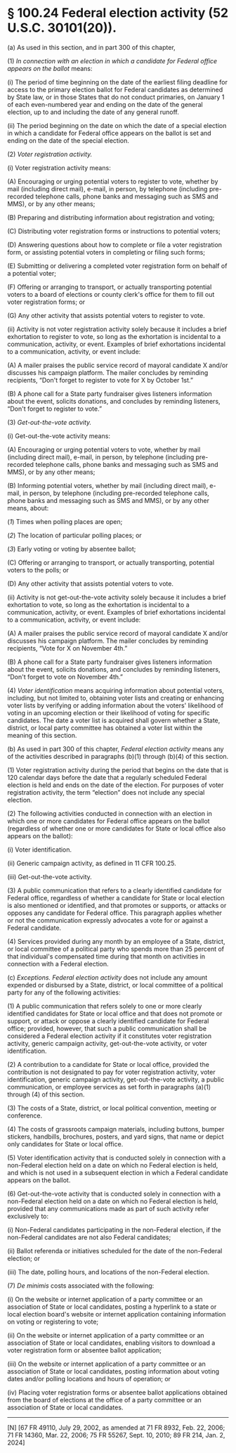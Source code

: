 # § 100.24   Federal election activity (52 U.S.C. 30101(20)).

(a) As used in this section, and in part 300 of this chapter,


(1) *In connection with an election in which a candidate for Federal office appears on the ballot* means:


(i) The period of time beginning on the date of the earliest filing deadline for access to the primary election ballot for Federal candidates as determined by State law, or in those States that do not conduct primaries, on January 1 of each even-numbered year and ending on the date of the general election, up to and including the date of any general runoff.


(ii) The period beginning on the date on which the date of a special election in which a candidate for Federal office appears on the ballot is set and ending on the date of the special election.


(2) *Voter registration activity.*

(i) Voter registration activity means:


(A) Encouraging or urging potential voters to register to vote, whether by mail (including direct mail), e-mail, in person, by telephone (including pre-recorded telephone calls, phone banks and messaging such as SMS and MMS), or by any other means;


(B) Preparing and distributing information about registration and voting;


(C) Distributing voter registration forms or instructions to potential voters;


(D) Answering questions about how to complete or file a voter registration form, or assisting potential voters in completing or filing such forms;


(E) Submitting or delivering a completed voter registration form on behalf of a potential voter;


(F) Offering or arranging to transport, or actually transporting potential voters to a board of elections or county clerk's office for them to fill out voter registration forms; or


(G) Any other activity that assists potential voters to register to vote.


(ii) Activity is not voter registration activity solely because it includes a brief exhortation to register to vote, so long as the exhortation is incidental to a communication, activity, or event. Examples of brief exhortations incidental to a communication, activity, or event include:


(A) A mailer praises the public service record of mayoral candidate X and/or discusses his campaign platform. The mailer concludes by reminding recipients, “Don't forget to register to vote for X by October 1st.”


(B) A phone call for a State party fundraiser gives listeners information about the event, solicits donations, and concludes by reminding listeners, “Don't forget to register to vote.”


(3) *Get-out-the-vote activity.*

(i) Get-out-the-vote activity means:


(A) Encouraging or urging potential voters to vote, whether by mail (including direct mail), e-mail, in person, by telephone (including pre-recorded telephone calls, phone banks and messaging such as SMS and MMS), or by any other means;


(B) Informing potential voters, whether by mail (including direct mail), e-mail, in person, by telephone (including pre-recorded telephone calls, phone banks and messaging such as SMS and MMS), or by any other means, about:


(*1*) Times when polling places are open;


(*2*) The location of particular polling places; or


(*3*) Early voting or voting by absentee ballot;


(C) Offering or arranging to transport, or actually transporting, potential voters to the polls; or


(D) Any other activity that assists potential voters to vote.


(ii) Activity is not get-out-the-vote activity solely because it includes a brief exhortation to vote, so long as the exhortation is incidental to a communication, activity, or event. Examples of brief exhortations incidental to a communication, activity, or event include:


(A) A mailer praises the public service record of mayoral candidate X and/or discusses his campaign platform. The mailer concludes by reminding recipients, “Vote for X on November 4th.”


(B) A phone call for a State party fundraiser gives listeners information about the event, solicits donations, and concludes by reminding listeners, “Don't forget to vote on November 4th.”


(4) *Voter identification* means acquiring information about potential voters, including, but not limited to, obtaining voter lists and creating or enhancing voter lists by verifying or adding information about the voters' likelihood of voting in an upcoming election or their likelihood of voting for specific candidates. The date a voter list is acquired shall govern whether a State, district, or local party committee has obtained a voter list within the meaning of this section.


(b) As used in part 300 of this chapter, *Federal election activity* means any of the activities described in paragraphs (b)(1) through (b)(4) of this section.


(1) Voter registration activity during the period that begins on the date that is 120 calendar days before the date that a regularly scheduled Federal election is held and ends on the date of the election. For purposes of voter registration activity, the term “election” does not include any special election. 


(2) The following activities conducted in connection with an election in which one or more candidates for Federal office appears on the ballot (regardless of whether one or more candidates for State or local office also appears on the ballot): 


(i) Voter identification. 


(ii) Generic campaign activity, as defined in 11 CFR 100.25. 


(iii) Get-out-the-vote activity. 


(3) A public communication that refers to a clearly identified candidate for Federal office, regardless of whether a candidate for State or local election is also mentioned or identified, and that promotes or supports, or attacks or opposes any candidate for Federal office. This paragraph applies whether or not the communication expressly advocates a vote for or against a Federal candidate. 


(4) Services provided during any month by an employee of a State, district, or local committee of a political party who spends more than 25 percent of that individual's compensated time during that month on activities in connection with a Federal election. 


(c) *Exceptions. Federal election activity* does not include any amount expended or disbursed by a State, district, or local committee of a political party for any of the following activities: 


(1) A public communication that refers solely to one or more clearly identified candidates for State or local office and that does not promote or support, or attack or oppose a clearly identified candidate for Federal office; provided, however, that such a public communication shall be considered a Federal election activity if it constitutes voter registration activity, generic campaign activity, get-out-the-vote activity, or voter identification. 


(2) A contribution to a candidate for State or local office, provided the contribution is not designated to pay for voter registration activity, voter identification, generic campaign activity, get-out-the-vote activity, a public communication, or employee services as set forth in paragraphs (a)(1) through (4) of this section. 


(3) The costs of a State, district, or local political convention, meeting or conference. 


(4) The costs of grassroots campaign materials, including buttons, bumper stickers, handbills, brochures, posters, and yard signs, that name or depict only candidates for State or local office. 


(5) Voter identification activity that is conducted solely in connection with a non-Federal election held on a date on which no Federal election is held, and which is not used in a subsequent election in which a Federal candidate appears on the ballot.


(6) Get-out-the-vote activity that is conducted solely in connection with a non-Federal election held on a date on which no Federal election is held, provided that any communications made as part of such activity refer exclusively to:


(i) Non-Federal candidates participating in the non-Federal election, if the non-Federal candidates are not also Federal candidates;


(ii) Ballot referenda or initiatives scheduled for the date of the non-Federal election; or


(iii) The date, polling hours, and locations of the non-Federal election.


(7) *De minimis* costs associated with the following:


(i) On the website or internet application of a party committee or an association of State or local candidates, posting a hyperlink to a state or local election board's website or internet application containing information on voting or registering to vote;


(ii) On the website or internet application of a party committee or an association of State or local candidates, enabling visitors to download a voter registration form or absentee ballot application;


(iii) On the website or internet application of a party committee or an association of State or local candidates, posting information about voting dates and/or polling locations and hours of operation; or


(iv) Placing voter registration forms or absentee ballot applications obtained from the board of elections at the office of a party committee or an association of State or local candidates.



---

[N] [67 FR 49110, July 29, 2002, as amended at 71 FR 8932, Feb. 22, 2006; 71 FR 14360, Mar. 22, 2006; 75 FR 55267, Sept. 10, 2010; 89 FR 214, Jan. 2, 2024]




